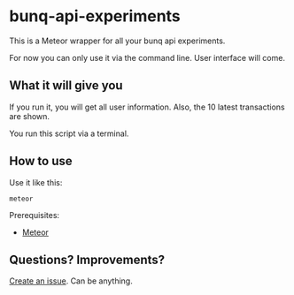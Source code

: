 bunq-api-experiments
====================

This is a Meteor wrapper for all your bunq api experiments.

For now you can only use it via the command line. User interface will come.

## What it will give you

If you run it, you will get all user information. Also, the 10 latest transactions are shown.

You run this script via a terminal.

## How to use

Use it like this:

    meteor

Prerequisites:

  - [Meteor](https://www.meteor.com/)

## Questions? Improvements?

[Create an issue](https://github.com/bartwr/bunq-api-experiments/issues/new). Can be anything.
